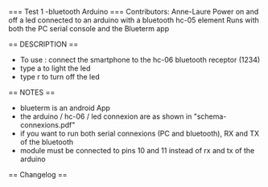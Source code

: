=== Test 1 -bluetooth Arduino ===
Contributors: Anne-Laure
Power on and off a led connected to an arduino with a bluetooth hc-05 element
Runs with both the PC serial console and the Blueterm app


== DESCRIPTION ==
* To use : connect the smartphone to the hc-06 bluetooth receptor (1234)
* type a to light the led
* type r to turn off the led


== NOTES ==
* blueterm is an android App
* the arduino / hc-06 / led connexion are as shown in "schema-connexions.pdf"
* if you want to run both serial connexions (PC and bluetooth), RX and TX of the bluetooth
* module must be connected to pins 10 and 11 instead of rx and tx of the arduino



== Changelog ==

